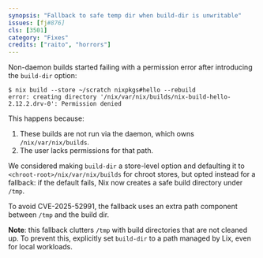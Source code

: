 ```yaml
---
synopsis: "Fallback to safe temp dir when build-dir is unwritable"
issues: [fj#876]
cls: [3501]
category: "Fixes"
credits: ["raito", "horrors"]
---
```


Non-daemon builds started failing with a permission error after introducing the `build-dir` option:

```
$ nix build --store ~/scratch nixpkgs#hello --rebuild
error: creating directory '/nix/var/nix/builds/nix-build-hello-2.12.2.drv-0': Permission denied
```

This happens because:

1. These builds are not run via the daemon, which owns `/nix/var/nix/builds`.
2. The user lacks permissions for that path.

We considered making `build-dir` a store-level option and defaulting it to `<chroot-root>/nix/var/nix/builds` for chroot stores, but opted instead for a fallback: if the default fails, Nix now creates a safe build directory under `/tmp`.

To avoid CVE-2025-52991, the fallback uses an extra path component between `/tmp` and the build dir.

**Note**: this fallback clutters `/tmp` with build directories that are not cleaned up. To prevent this, explicitly set `build-dir` to a path managed by Lix, even for local workloads.
